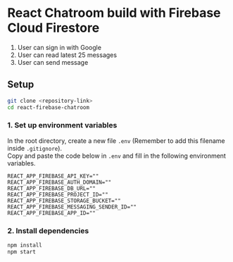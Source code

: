 # React Chatroom build with Firebase Cloud Firestore
1. User can sign in with Google
1. User can read latest 25 messages
1. User can send message 


## Setup
```bash
git clone <repository-link>
cd react-firebase-chatroom
```
### 1. Set up environment variables
In the root directory, create a new file `.env` (Remember to add this filename inside `.gitignore`).  
Copy and paste the code below in `.env` and fill in the following environment variables.
```
REACT_APP_FIREBASE_API_KEY=""
REACT_APP_FIREBASE_AUTH_DOMAIN=""
REACT_APP_FIREBASE_DB_URL=""
REACT_APP_FIREBASE_PROJECT_ID=""
REACT_APP_FIREBASE_STORAGE_BUCKET=""
REACT_APP_FIREBASE_MESSAGING_SENDER_ID=""
REACT_APP_FIREBASE_APP_ID=""
```
### 2. Install dependencies
```bash
npm install
npm start
```
